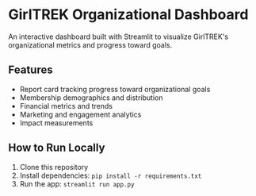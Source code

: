 # GirlTREK Organizational Dashboard

An interactive dashboard built with Streamlit to visualize GirlTREK's organizational metrics and progress toward goals.

## Features
- Report card tracking progress toward organizational goals
- Membership demographics and distribution
- Financial metrics and trends
- Marketing and engagement analytics
- Impact measurements

## How to Run Locally
1. Clone this repository
2. Install dependencies: `pip install -r requirements.txt`
3. Run the app: `streamlit run app.py`
